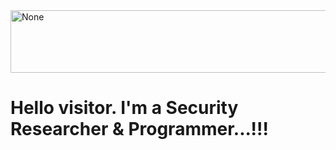 <a href="https://fardeen-ahmed.github.io/">
  <img src="" alt="None" align="center" height="100" width="1000">
</a> 

# Hello visitor. I'm a Security Researcher & Programmer...!!!


